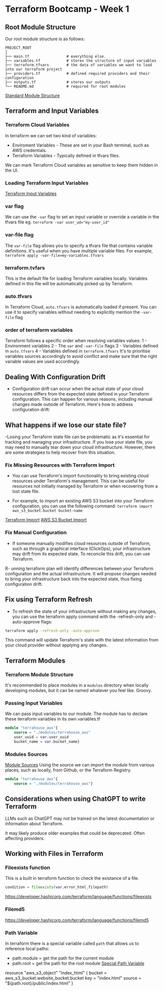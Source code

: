 # Terraform Bootcamp - Week 1

## Root Module Structure
Our root module structure is as follows: 
```
PROJECT_ROOT
│
├── main.tf                 # everything else.
├── variables.tf            # stores the structure of input variables
├── terraform.tfvars        # the data of variables we want to load into our terraform project
├── providers.tf            # defined required providers and their configuration
├── outputs.tf              # stores our outputs
└── README.md               # required for root modules
```
[Standard Module Structure](https://developer.hashicorp.com/terraform/language/modules/develop/structure)

## Terraform and Input Variables

### Terraform Cloud Variables

In terraform we can set two kind of variables:
- Enviroment Variables - These are set in your Bash terminal, such as AWS credentials.
- Terraform Variables - Typically defined in tfvars files.

We can mark Terraform Cloud variables as sensitive to keep them hidden in the UI.

### Loading Terraform Input Variables

[Terraform Input Variables](https://developer.hashicorp.com/terraform/language/values/variables)

### var flag
We can use the `-var` flag to set an input variable or override a variable in the tfvars file eg. `terraform -var user_ud="my-user_id"`

### var-file flag

The `var-file` flag allows you to specify a tfvars file that contains variable definitions. it's useful when you have multiple variable files. 
For example, `terraform apply -var-file=my-variables.tfvars`

### terraform.tvfars

This is the default file for loading Terraform variables locally. Variables defined in this file will be automatically picked up by Terraform. 

### auto.tfvars

In Terraform Cloud, `auto.tfvars` is automatically loaded if present. You can use it to specify variables without needing to explicitly mention the `-var-file` flag

### order of terraform variables

Terraform follows a specific order when resolving variables values:
1 - Environment variables
2 - The `var` and `-var-file` flags
3 - Variables defined in `auto.tfvars`
4 - Variables defined in `terraform.tfvars`
It's to prioritise variables sources accordingly to avoid conflict and make sure that the right variable values are used accordingly. 

## Dealing With Configuration Drift
- Configuration drift can occur when the actual state of your cloud resources differs from the expected state defined in your Terraform configuration. This can happen for various reasons, including manual changes made outside of Terraform. Here's how to address configuration drift:
## What happens if we lose our state file?

-Losing your Terraform state file can be problematic as it's essential for tracking and managing your infrastructure. 
If you lose your state file, you may need to manually tear down your cloud infrastructure. However, there are some strategies to help recover from this situation.

### Fix Missing Resources with Terraform Import

- You can use Terraform's import functionality to bring existing cloud resources under Terraform's management. This can be useful for resources not initially managed by Terraform or when recovering from a lost state file.

- For example, to import an existing AWS S3 bucket into your Terraform configuration, you can use the following command:
`terraform import aws_s3_bucket.bucket bucket-name`

[Terraform Import](https://developer.hashicorp.com/terraform/cli/import)
[AWS S3 Bucket Import](https://registry.terraform.io/providers/hashicorp/aws/latest/docs/resources/s3_bucket#import)

### Fix Manual Configuration
- If someone manually modifies cloud resources outside of Terraform, such as through a graphical interface (ClickOps), your infrastructure may drift from its expected state. To reconcile this drift, you can use Terraform.

R- unning terraform plan will identify differences between your Terraform configuration and the actual infrastructure. It will propose changes needed to bring your infrastructure back into the expected state, thus fixing configuration drift.

## Fix using Terraform Refresh
- To refresh the state of your infrastructure without making any changes, you can use the terraform apply command with the -refresh-only and -auto-approve flags:

```sh
terraform apply -refresh-only -auto-approve
```
This command will update Terraform's state with the latest information from your cloud provider without applying any changes.

## Terraform Modules

### Terraform Module Structure
It's recommended to place modules in a `modules` directory when locally developing modules, but it can be named whatever you feel like. Groovy. 

### Passing Input Variables
We can pass input variables to our module. The module has to declare these terraform variables in its own variables.tf

```terraform
module "terrahouse_aws"{
    source = "./modules/terrahouse_aws"
    user_uuid = var.user_uuid
    bucket_name = var.bucket_name}
```

### Modules Sources
[Module Sources](https://developer.hashicorp.com/terraform/language/modules/sources)
Using the source we can import the module from various places, such as locally, from Github, or the Terraform Registry.

```terraform
module "terrahouse_aws"{
    source = "./modules/terrahouse_aws"}
```

## Considerations when using ChatGPT to write Terraform

LLMs such as ChatGPT may not be trained on the latest documentation or information about Terraform.

It may likely produce older examples that could be deprecated. Often affecting providers.

## Working with Files in Terraform


### Fileexists function

This is a built in terraform function to check the existance of a file.

```tf
condition = fileexists(var.error_html_filepath)
```

https://developer.hashicorp.com/terraform/language/functions/fileexists

### Filemd5

https://developer.hashicorp.com/terraform/language/functions/filemd5

### Path Variable

In terraform there is a special variable called `path` that allows us to reference local paths:
- path.module = get the path for the current module
- path.root = get the path for the root module
[Special Path Variable](https://developer.hashicorp.com/terraform/language/expressions/references#filesystem-and-workspace-info)


resource "aws_s3_object" "index_html" {
  bucket = aws_s3_bucket.website_bucket.bucket
  key    = "index.html"
  source = "${path.root}/public/index.html"
}